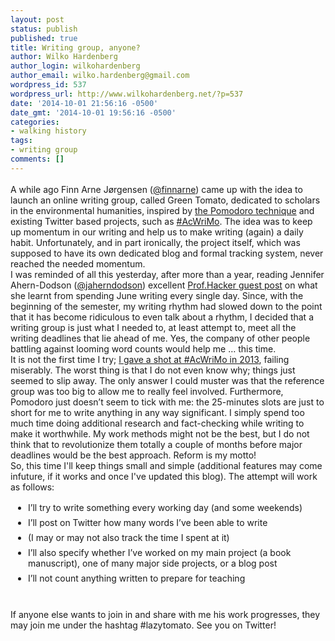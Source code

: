 ```yaml
---
layout: post
status: publish
published: true
title: Writing group, anyone?
author: Wilko Hardenberg
author_login: wilkohardenberg
author_email: wilko.hardenberg@gmail.com
wordpress_id: 537
wordpress_url: http://www.wilkohardenberg.net/?p=537
date: '2014-10-01 21:56:16 -0500'
date_gmt: '2014-10-01 19:56:16 -0500'
categories:
- walking history
tags:
- writing group
comments: []
---
```

<div class="markdown-here-wrapper" data-md-url="http://www.wilkohardenberg.net/wp-admin/post.php?post=537&amp;action=edit">
<p style="margin: 1.2em 0px ! important;"><span class="gm_ gm_3a34d711-9786-c31d-aa04-6375ad6a4b72 gm-spell">A while ago Finn Arne J&oslash;rgensen (</span><a href="https://twitter.com/finnarne"><span class="gm_ gm_3a34d711-9786-c31d-aa04-6375ad6a4b72 gm-spell">@finnarne</span></a><span class="gm_ gm_3a34d711-9786-c31d-aa04-6375ad6a4b72 gm-spell">) came up with the idea to launch an online writing group, called Green Tomato</span><span class="gm_ gm_3a34d711-9786-c31d-aa04-6375ad6a4b72 gm-spell">, dedicated to scholars in the environmental humanities, inspired by </span><a href="http://en.wikipedia.org/wiki/Pomodoro_Technique"><span class="gm_ gm_3a34d711-9786-c31d-aa04-6375ad6a4b72 gm-spell">the Pomodoro technique</span></a><span class="gm_ gm_3a34d711-9786-c31d-aa04-6375ad6a4b72 gm-spell"> and existing Twitter based projects, such as </span><a href="http://www.phd2published.com/2013/10/09/announcing-acwrimo-2013/"><span class="gm_ gm_3a34d711-9786-c31d-aa04-6375ad6a4b72 gm-spell">#AcWriMo</span></a><span class="gm_ gm_3a34d711-9786-c31d-aa04-6375ad6a4b72 gm-spell">.</span> The idea was to keep up momentum in our writing and help us to make writing (again) a daily habit. Unfortunately, and in part ironically, the project itself, which was supposed to have its own dedicated blog and formal tracking system, never reached the needed momentum.<br />
I was reminded of all this yesterday, after more than a year, reading Jennifer Ahern-Dodson (<a href="https://twitter.com/jaherndodson">@jaherndodson</a>) excellent <a href="http://chronicle.com/blogs/profhacker/5-lessons-about-daily-writing/58217">Prof.Hacker guest post</a><span class="gmw_"> on what she learnt from spending June writing every single day. <span class="gm_ gm_e2908c75-0526-7abb-df8d-316c38c91923 gm-spell">Since, with the beginning of the semester, my writing rhythm had slowed down to the point that it has become ridiculous to even talk about a rhythm, I decided that a writing group is just what I needed to, at least attempt to, meet all the writing deadlines that lie ahead of me.</span> Yes, the company of other people battling against looming word counts would help me &hellip; this time.</span><br />
It is not the first time I try; <a href="https://twitter.com/finnarne/status/397770600393211904">I gave a shot at #AcWriMo in 2013</a><span class="gmw_">, failing miserably. The worst thing is that I do not even know why; things just seemed to slip away. The only answer I could muster was that the reference group was too big to allow me to really feel involved. Furthermore, Pomodoro just doesn&rsquo;t seem to tick with me: the 25-minutes slots are just <span class="gm_ gm_920c322e-e218-eb81-b74a-43241edf6a63 gm-spell">to</span> short for me to write anything in any way significant. I simply spend too much time doing additional research and fact-checking while writing to make it worthwhile. My work methods might not be the best, but I do not think that to revolutionize them totally a couple of months before major deadlines would be the best approach. Reform is my motto!</span><br />
<span class="gmw_"> So, this time I'll keep things small and simple (additional features may come infuture, if it works and once I've updated this blog). The attempt will work as follows:</span></p></p>
<ul style="margin: 1.2em 0px; padding-left: 2em;">
<li style="margin: 0.5em 0px;">I&rsquo;ll try to write something every working day (and some weekends)</li>
<li style="margin: 0.5em 0px;">I&rsquo;ll post on Twitter how many words I&rsquo;ve been able to write</li>
<li style="margin: 0.5em 0px;">(I may or may not also track the time I spent at it)</li>
<li style="margin: 0.5em 0px;">I&rsquo;ll also specify whether I&rsquo;ve worked on my main project (a book manuscript), one of many major side projects, or a blog post</li>
<li style="margin: 0.5em 0px;">I&rsquo;ll not count anything written to prepare for teaching</li><br />
</ul></p>
<p style="margin: 1.2em 0px ! important;">If anyone else wants to join in and share with me his work progresses, they may join me under the hashtag #lazytomato. See you on Twitter!</p></p>
</div>
